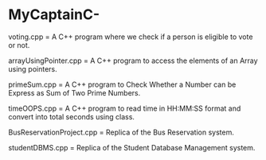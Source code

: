 # MyCaptainC-
voting.cpp = A C++ program where we check if a person is eligible to vote or not. 

arrayUsingPointer.cpp = A C++ program to access the elements of an Array using pointers.

primeSum.cpp = A C++ program to Check Whether a Number can be Express as Sum of Two Prime Numbers.

timeOOPS.cpp = A C++ program to read time in HH:MM:SS format and convert into total seconds using class.

BusReservationProject.cpp = Replica of the Bus Reservation system.

studentDBMS.cpp = Replica of the Student Database Management system.
